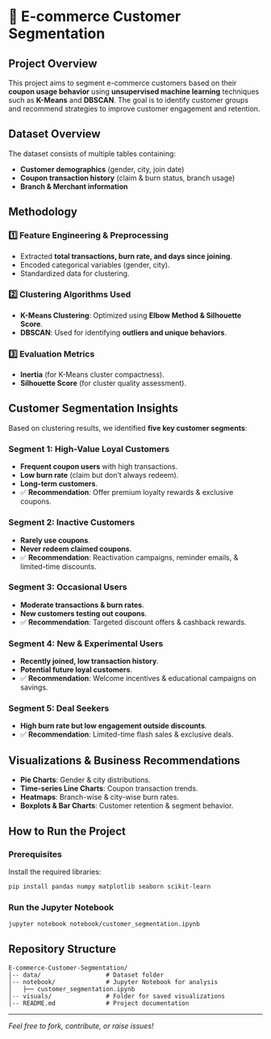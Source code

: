 # 📌 E-commerce Customer Segmentation

##  Project Overview
This project aims to segment e-commerce customers based on their **coupon usage behavior** using **unsupervised machine learning** techniques such as **K-Means** and **DBSCAN**. The goal is to identify customer groups and recommend strategies to improve customer engagement and retention.

##  Dataset Overview
The dataset consists of multiple tables containing:
- **Customer demographics** (gender, city, join date)
- **Coupon transaction history** (claim & burn status, branch usage)
- **Branch & Merchant information**

##  Methodology
### 1️⃣ **Feature Engineering & Preprocessing**
- Extracted **total transactions, burn rate, and days since joining**.
- Encoded categorical variables (gender, city).
- Standardized data for clustering.

### 2️⃣ **Clustering Algorithms Used**
- **K-Means Clustering**: Optimized using **Elbow Method & Silhouette Score**.
- **DBSCAN**: Used for identifying **outliers and unique behaviors**.

### 3️⃣ **Evaluation Metrics**
- **Inertia** (for K-Means cluster compactness).
- **Silhouette Score** (for cluster quality assessment).

##  Customer Segmentation Insights
Based on clustering results, we identified **five key customer segments**:

### **Segment 1: High-Value Loyal Customers**
- **Frequent coupon users** with high transactions.
- **Low burn rate** (claim but don’t always redeem).
- **Long-term customers**.
- ✅ **Recommendation**: Offer premium loyalty rewards & exclusive coupons.

### **Segment 2: Inactive Customers**
- **Rarely use coupons**.
- **Never redeem claimed coupons**.
- ✅ **Recommendation**: Reactivation campaigns, reminder emails, & limited-time discounts.

### **Segment 3: Occasional Users**
- **Moderate transactions & burn rates**.
- **New customers testing out coupons**.
- ✅ **Recommendation**: Targeted discount offers & cashback rewards.

### **Segment 4: New & Experimental Users**
- **Recently joined, low transaction history**.
- **Potential future loyal customers**.
- ✅ **Recommendation**: Welcome incentives & educational campaigns on savings.

### **Segment 5: Deal Seekers**
- **High burn rate but low engagement outside discounts**.
- ✅ **Recommendation**: Limited-time flash sales & exclusive deals.

##  Visualizations & Business Recommendations
- **Pie Charts**: Gender & city distributions.
- **Time-series Line Charts**: Coupon transaction trends.
- **Heatmaps**: Branch-wise & city-wise burn rates.
- **Boxplots & Bar Charts**: Customer retention & segment behavior.

##  How to Run the Project
###  **Prerequisites**
Install the required libraries:
```bash
pip install pandas numpy matplotlib seaborn scikit-learn
```

###  **Run the Jupyter Notebook**
```bash
jupyter notebook notebook/customer_segmentation.ipynb
```

##  Repository Structure
```
E-commerce-Customer-Segmentation/
│-- data/                  # Dataset folder
│-- notebook/              # Jupyter Notebook for analysis
│   ├── customer_segmentation.ipynb
│-- visuals/               # Folder for saved visualizations
│-- README.md              # Project documentation
```

---
 *Feel free to fork, contribute, or raise issues!* 

